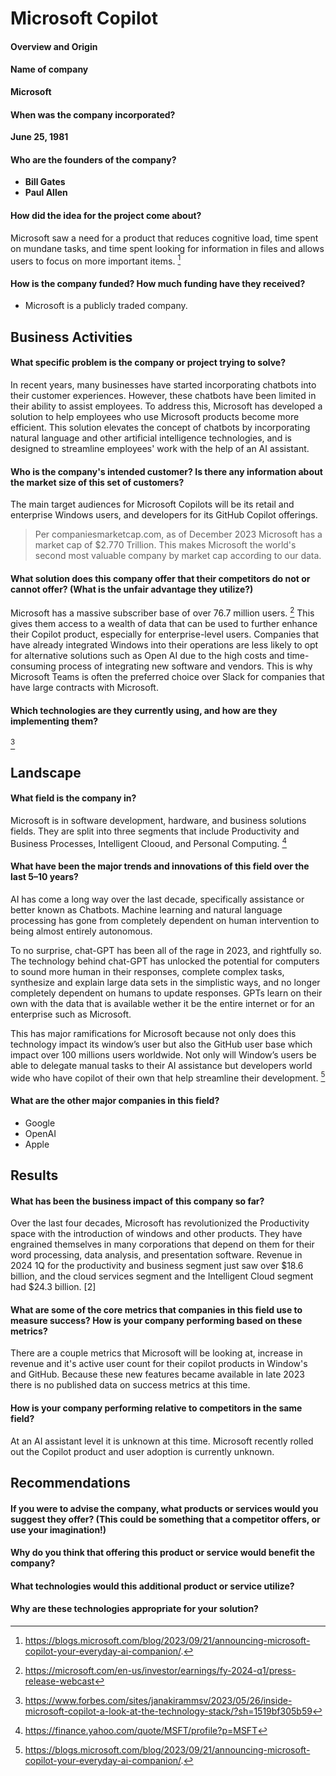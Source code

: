 # Microsoft Copilot

#### Overview and Origin

#### Name of company
  **Microsoft** 

#### When was the company incorporated?
  **June 25, 1981**

#### Who are the founders of the company?
   -  **Bill Gates** 
   -  **Paul Allen**

#### How did the idea for the project come about?
Microsoft saw a need for a product that reduces cognitive load, time spent on 
mundane tasks, and time spent looking for information in files and allows users
to focus on more important items. [^1]
 [^1]: https://blogs.microsoft.com/blog/2023/09/21/announcing-microsoft-copilot-your-everyday-ai-companion/. 


#### How is the company funded? How much funding have they received?
  - Microsoft is a publicly traded company.

## Business Activities

#### What specific problem is the company or project trying to solve?
In recent years, many businesses have started incorporating chatbots into their 
customer experiences. However, these chatbots have been limited in their ability 
to assist employees. To address this, Microsoft has developed a solution to help 
employees who use Microsoft products become more efficient. This solution 
elevates the concept of chatbots by incorporating natural language and other 
artificial intelligence technologies, and is designed to streamline employees' 
work with the help of an AI assistant.

#### Who is the company's intended customer? Is there any information about the market size of this set of customers?

The main target audiences for Microsoft Copilots will be its retail and enterprise Windows users, and developers for its GitHub Copilot offerings. 

> Per companiesmarketcap.com, as of December 2023 Microsoft has a market cap of $2.770 Trillion. 
This makes Microsoft the world's second most valuable company by market
cap according to our data.

#### What solution does this company offer that their competitors do not or cannot offer? (What is the unfair advantage they utilize?)
Microsoft has a massive subscriber base of over 76.7 million users. [^2]  This 
gives them access to a wealth of data that can be used to further enhance their 
Copilot product, especially for enterprise-level users. Companies that have 
already integrated Windows into their operations are less likely to opt for 
alternative solutions such as Open AI due to the high costs and time-consuming 
process of integrating new software and vendors. This is why Microsoft Teams is 
often the preferred choice over Slack for companies that have large contracts 
with Microsoft.
 [^2]: https://microsoft.com/en-us/investor/earnings/fy-2024-q1/press-release-webcast


#### Which technologies are they currently using, and how are they implementing them? 
[^3]
[^3]: https://www.forbes.com/sites/janakirammsv/2023/05/26/inside-microsoft-copilot-a-look-at-the-technology-stack/?sh=1519bf305b59

## Landscape

#### What field is the company in?
Microsoft is in software development, hardware, and business solutions fields. They are split into three segments that include Productivity and Business Processes, Intelligent Clooud, and Personal Computing.   [^4]
[^4]: https://finance.yahoo.com/quote/MSFT/profile?p=MSFT

#### What have been the major trends and innovations of this field over the last 5&ndash;10 years?

AI has come a long way over the last decade, specifically assistance or better known as Chatbots. Machine learning and natural language processing has gone from completely dependent on human intervention to being almost entirely autonomous.

To no surprise, chat-GPT has been all of the rage in 2023, and rightfully so. The technology behind chat-GPT has unlocked the potential for computers to sound more human in their responses,  complete complex tasks, synthesize and explain large data sets in the simplistic ways, and no longer completely dependent on humans to update responses. GPTs learn on their own with the data that is available wether it be the entire internet or for an enterprise such as Microsoft. 

This has major ramifications for Microsoft because not only does this technology impact its window’s user but also the GitHub user base which impact over 100 millions users worldwide. Not only will Window’s users be able to delegate manual tasks to their AI assistance but developers world wide who have copilot of their own that help streamline their development. [^1]
[^1]: https://blogs.microsoft.com/blog/2023/09/21/announcing-microsoft-copilot-your-everyday-ai-companion/

#### What are the other major companies in this field?
  - Google
  - OpenAI
  - Apple

## Results

#### What has been the business impact of this company so far?
Over the last four decades, Microsoft has revolutionized the Productivity space with the introduction of windows and other products. They have engrained themselves in many corporations that depend on them for their word processing, data analysis, and presentation software.  Revenue in 2024 1Q for the productivity and business segment
just saw over $18.6 billion, and the cloud services segment and the Intelligent Cloud segment had $24.3 billion. [2]
[^2]: https://microsoft.com/en-us/investor/earnings/fy-2024-q1/press-release-webcast

#### What are some of the core metrics that companies in this field use to measure success? How is your company performing based on these metrics?

There are a couple metrics that Microsoft will be looking at, increase in revenue and it's active user count for their copilot products in Window's and GitHub. Because these new features became available in late 2023 there is no published data on success metrics at this time. 

#### How is your company performing relative to competitors in the same field?
At an AI assistant level it is unknown at this time. Microsoft recently rolled out the Copilot product and user adoption is currently unknown. 

## Recommendations

#### If you were to advise the company, what products or services would you suggest they offer? (This could be something that a competitor offers, or use your imagination!)

#### Why do you think that offering this product or service would benefit the company?

#### What technologies would this additional product or service utilize?

#### Why are these technologies appropriate for your solution?
